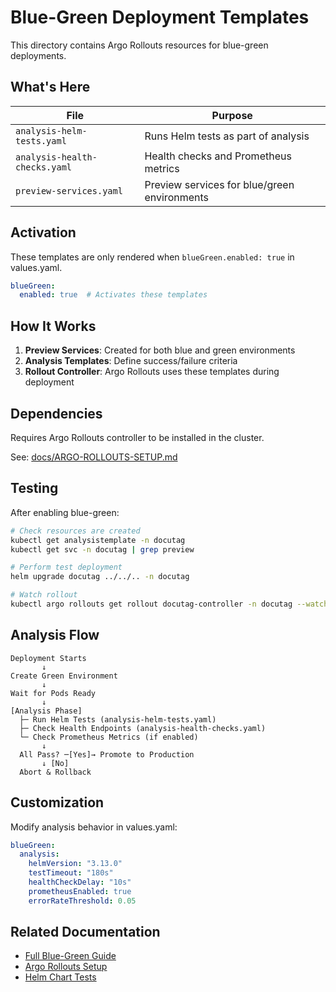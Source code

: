 # Blue-Green Deployment Templates

This directory contains Argo Rollouts resources for blue-green deployments.

## What's Here

| File | Purpose |
|------|---------|
| `analysis-helm-tests.yaml` | Runs Helm tests as part of analysis |
| `analysis-health-checks.yaml` | Health checks and Prometheus metrics |
| `preview-services.yaml` | Preview services for blue/green environments |

## Activation

These templates are only rendered when `blueGreen.enabled: true` in values.yaml.

```yaml
blueGreen:
  enabled: true  # Activates these templates
```

## How It Works

1. **Preview Services**: Created for both blue and green environments
2. **Analysis Templates**: Define success/failure criteria
3. **Rollout Controller**: Argo Rollouts uses these templates during deployment

## Dependencies

Requires Argo Rollouts controller to be installed in the cluster.

See: [docs/ARGO-ROLLOUTS-SETUP.md](../../../../docs/ARGO-ROLLOUTS-SETUP.md)

## Testing

After enabling blue-green:

```bash
# Check resources are created
kubectl get analysistemplate -n docutag
kubectl get svc -n docutag | grep preview

# Perform test deployment
helm upgrade docutag ../../.. -n docutag

# Watch rollout
kubectl argo rollouts get rollout docutag-controller -n docutag --watch
```

## Analysis Flow

```
Deployment Starts
       ↓
Create Green Environment
       ↓
Wait for Pods Ready
       ↓
[Analysis Phase]
  ├─ Run Helm Tests (analysis-helm-tests.yaml)
  ├─ Check Health Endpoints (analysis-health-checks.yaml)
  └─ Check Prometheus Metrics (if enabled)
       ↓
  All Pass? ─[Yes]→ Promote to Production
       ↓ [No]
  Abort & Rollback
```

## Customization

Modify analysis behavior in values.yaml:

```yaml
blueGreen:
  analysis:
    helmVersion: "3.13.0"
    testTimeout: "180s"
    healthCheckDelay: "10s"
    prometheusEnabled: true
    errorRateThreshold: 0.05
```

## Related Documentation

- [Full Blue-Green Guide](../../../../docs/BLUE-GREEN-DEPLOYMENT.md)
- [Argo Rollouts Setup](../../../../docs/ARGO-ROLLOUTS-SETUP.md)
- [Helm Chart Tests](../tests/README.md)
